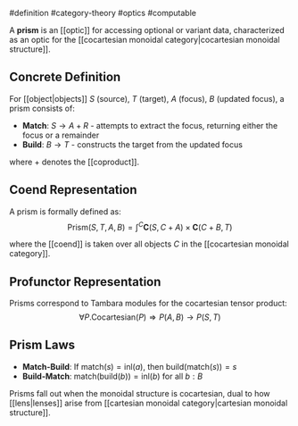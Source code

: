 #definition #category-theory #optics #computable

A **prism** is an [[optic]] for accessing optional or variant data, characterized as an optic for the [[cocartesian monoidal category|cocartesian monoidal structure]].

## Concrete Definition

For [[object|objects]] $S$ (source), $T$ (target), $A$ (focus), $B$ (updated focus), a prism consists of:
- **Match**: $S \to A + R$ - attempts to extract the focus, returning either the focus or a remainder
- **Build**: $B \to T$ - constructs the target from the updated focus

where $+$ denotes the [[coproduct]].

## Coend Representation

A prism is formally defined as:
$$\text{Prism}(S, T, A, B) = \int^C \mathbf{C}(S, C + A) \times \mathbf{C}(C + B, T)$$

where the [[coend]] is taken over all objects $C$ in the [[cocartesian monoidal category]].

## Profunctor Representation

Prisms correspond to Tambara modules for the cocartesian tensor product:
$$\forall P. \text{Cocartesian}(P) \Rightarrow P(A, B) \to P(S, T)$$

## Prism Laws

- **Match-Build**: If $\text{match}(s) = \text{inl}(a)$, then $\text{build}(\text{match}(s)) = s$
- **Build-Match**: $\text{match}(\text{build}(b)) = \text{inl}(b)$ for all $b: B$

<!--
\begin{tikzcd}
S \arrow[r, "\text{match}"] & A + R \\
B \arrow[r, "\text{build}"] & T
\end{tikzcd}
-->

Prisms fall out when the monoidal structure is cocartesian, dual to how [[lens|lenses]] arise from [[cartesian monoidal category|cartesian monoidal structure]].